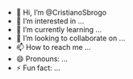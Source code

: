 - 👋 Hi, I’m @CristianoSbrogo
- 👀 I’m interested in ...
- 🌱 I’m currently learning ...
- 💞️ I’m looking to collaborate on ...
- 📫 How to reach me ...
- 😄 Pronouns: ...
- ⚡ Fun fact: ...

<!---
CristianoSbrogo/CristianoSbrogo is a ✨ special ✨ repository because its `README.md` (this file) appears on your GitHub profile.
You can click the Preview link to take a look at your changes.
--->
